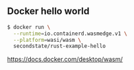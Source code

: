 ## Docker hello world

```bash
$ docker run \
  --runtime=io.containerd.wasmedge.v1 \
  --platform=wasi/wasm \
  secondstate/rust-example-hello
```

<https://docs.docker.com/desktop/wasm/>
